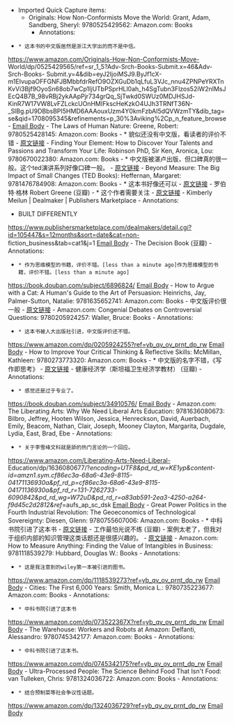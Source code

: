 - Imported Quick Capture items:
    - Originals: How Non-Conformists Move the World: Grant, Adam, Sandberg, Sheryl: 9780525429562: Amazon.com: Books
        - Annotations:

*     * 这本书的中文版居然是浙江大学出的而不是中信。



https://www.amazon.com/Originals-How-Non-Conformists-Move-
World/dp/0525429565/ref=sr_1_5?Adv-Srch-Books-Submit.x=46&Adv-Srch-Books-
Submit.y=4&dib=eyJ2IjoiMSJ9.ByJf1cX-m1EIvupaOFFGNFJBMbbfdrRefO9OZXGuDb1qLfuL3VJc_nnu4ZPNPeYRXTnKvVi3Bjf9OyoSn68ob7wCp1IjUTbPSprHLl0ah_h4SgTubn3Flzos52iW2nIMsJEcQ4B7B_98vRBj2ykAApPjr734grQq_SjTwkd0SWUz0MDJHSJd-
KinR7W17VW8LvFZLckcUOnHMIFkscHeKzkO4UJh3TRNfT36N-_SlBg.pU9DBbsBPI5HMD6AAAouxUzm4Y0kmFzbAI5dQVWzmTY&dib_tag=se&qid=1708095345&refinements=p_30%3Aviking%2Cp_n_feature_browse- [Email Body](https://files.todoist.com/_gAnrBUHxi5oK6GQStrh0dm-bpEFhdpPzmn0-_bWYqa7kcUUI7W0gNb8303F_8nz/by/21878347/as/file.html)
    - The Laws of Human Nature: Greene, Robert: 9780525428145: Amazon.com: Books
        - * 貌似还没有中文版，看读者的评价不错
        - [原文链接](https://www.amazon.com/dp/0525428143?ref=yb_qv_ov_prnt_dp_rw)
    - Finding Your Element: How to Discover Your Talents and Passions and Transform Your Life: Robinson PhD, Sir Ken, Aronica, Lou: 9780670022380: Amazon.com: Books
        - * 中文版被湛卢出版，但口碑真的很一般。这个ted演讲系列好像口碑一般。
        - [原文链接](https://www.amazon.com/dp/0670022381?ref=yb_qv_ov_prnt_dp_rw)
    - Beyond Measure: The Big Impact of Small Changes (TED Books): Heffernan, Margaret: 9781476784908: Amazon.com: Books
        - * 这本书好像还可以
        - [原文链接](https://www.amazon.com/Beyond-Measure-Impact-Small-Changes/dp/1476784906/?_encoding=UTF8&pd_rd_w=Bo5DI&content-id=amzn1.sym.cf86ec3a-68a6-43e9-8115-04171136930a&pf_rd_p=cf86ec3a-68a6-43e9-8115-04171136930a&pf_rd_r=131-7262733-6090842&pd_rd_wg=w3h4k&pd_rd_r=be40b699-3aa7-4ca3-a462-4d2cb45aacb8&ref_=aufs_ap_sc_dsk)
    - 罗伯特·格林 Robert Greene (豆瓣)
        - * 这个作者需要关注
        - [原文链接](https://book.douban.com/author/246602/)
    - Kimberly Meilun | Dealmaker | Publishers Marketplace
        - Annotations:

* BUILT DIFFERENTLY



https://www.publishersmarketplace.com/dealmakers/detail.cgi?id=105447&s=12months&sort=date&cat=non-
fiction_business&tab=cat1&j=1 [Email Body](https://files.todoist.com/hW4TTRC60SumDlu8ZfVopP4YTFYWK78EtA73De1v26X47KFLi_rHACVXLIFbV7pa/by/21878347/as/file.html)
    - The Decision Book (豆瓣)
        - Annotations:

*     * 作为思维模型的书籍，评价不错。[less than a minute ago]作为思维模型的书籍，评价不错。[less than a minute ago]



https://book.douban.com/subject/6896824/ [Email Body](https://files.todoist.com/XE2rX0dRk5tNhUUonivkJXOxujF9Z_FKsFwV2bCtyF4AskGBuqS9a9u1Cg89AwOY/by/21878347/as/file.html)
    - How to Argue with a Cat: A Human's Guide to the Art of Persuasion: Heinrichs, Jay, Palmer-Sutton, Natalie: 9781635652741: Amazon.com: Books
        - 中文版评价很一般
        - [原文链接](https://www.amazon.com/dp/163565274X?ref=yb_qv_ov_prnt_dp_rw)
    - Amazon.com: Congenial Debates on Controversial Questions: 9780205924257: Waller, Bruce: Books
        - Annotations:

*     * 这本书被人大出版社引进，中文版评价还不错。



https://www.amazon.com/dp/0205924255?ref=yb_qv_ov_prnt_dp_rw [Email Body](https://files.todoist.com/yariTsG92Cn2IrARslfN8vJs1hBDWcDX-2JE17oY_R6wxzRdpMutwR6ixENGcRPl/by/21878347/as/file.html)
    - How to Improve Your Critical Thinking & Reflective Skills: McMillan, Kathleen: 9780273773320: Amazon.com: Books
        - * 中文版的名字不错，《写作即思考》
        - [原文链接](https://www.amazon.com/dp/0273773321?ref=yb_qv_ov_prnt_dp_rw)
    - 健康经济学（斯坦福卫生经济学教材） (豆瓣)
        - Annotations:

*     * 感觉还是过于专业了。



https://book.douban.com/subject/34910576/ [Email Body](https://files.todoist.com/HzO_9XzcnjbOMs8C9GTwImv-wHAkXHl-AwQ61EW15epCQu8WzFM137XUw1ZUfpyb/by/21878347/as/file.html)
    - Amazon.com: The Liberating Arts: Why We Need Liberal Arts Education: 9781636080673: Bilbro, Jeffrey, Hooten Wilson, Jessica, Henreckson, David, Auerbach, Emily, Beacom, Nathan, Clair, Joseph, Mooney Clayton, Margarita, Dugdale, Lydia, East, Brad, Ebe
        - Annotations:

*     * 关于李雪峰文科就是舔的热门言论的一个回应。



https://www.amazon.com/Liberating-Arts-Need-Liberal-
Education/dp/1636080677/?_encoding=UTF8&pd_rd_w=KE1yp&content-
id=amzn1.sym.cf86ec3a-68a6-43e9-8115-04171136930a&pf_rd_p=cf86ec3a-68a6-43e9-8115-04171136930a&pf_rd_r=131-7262733-6090842&pd_rd_wg=W72uD&pd_rd_r=a83ab591-2ea3-4250-a264-f9d45c2d2812&ref_=aufs_ap_sc_dsk [Email Body](https://files.todoist.com/qkaUa4uTcLGmfPgXewYrASqKIf65CkE8860rsKBMi0Wg0CyxWm2uJvkK_AAORok2/by/21878347/as/file.html)
    - Great Power Politics in the Fourth Industrial Revolution: The Geoeconomics of Technological Sovereignty: Diesen, Glenn: 9780755607006: Amazon.com: Books
        - * 中科书院引进了这本书
        - [原文链接](https://www.amazon.com/dp/0755607007?ref=yb_qv_ov_prnt_dp_rw)
    - 工作最怕光说不练 (豆瓣)
        - 案例太老了，但我对于组织内部的知识管理这类话题还是很感兴趣的。
        - [原文链接](https://book.douban.com/subject/4619376/)
    - Amazon.com: How to Measure Anything: Finding the Value of Intangibles in Business: 9781118539279: Hubbard, Douglas W.: Books
        - Annotations:

*     * 这是我注意到的wiley第一本被引进的图书。



https://www.amazon.com/dp/1118539273?ref=yb_qv_ov_prnt_dp_rw [Email Body](https://files.todoist.com/qg_oYTtBoJ6Vd6Ac8fKcGoc9i_i5EucjHUVR954KCY-JuWFeaT_yV20KTbeLs936/by/21878347/as/file.html)
    - Cities: The First 6,000 Years: Smith, Monica L.: 9780735223677: Amazon.com: Books
        - Annotations:

*     * 中科书院引进了这本书



https://www.amazon.com/dp/073522367X?ref=yb_qv_ov_prnt_dp_rw [Email Body](https://files.todoist.com/efZ26g2aoBd99O-yGXHZg8CS0V7W8QL2NgeWUWA3wm_w7V-EuUzsNH0AOqxiTd5X/by/21878347/as/file.html)
    - The Warehouse: Workers and Robots at Amazon: Delfanti, Alessandro: 9780745342177: Amazon.com: Books
        - Annotations:

*     * 中科书院引进了这本书。



https://www.amazon.com/dp/0745342175?ref=yb_qv_ov_prnt_dp_rw [Email Body](https://files.todoist.com/kjrbTfM4CvuE7GGlAg_zlqAGR-Qo5lsLub5L1dpvvtbMzqKs4C4u2gBL4dB-OwRk/by/21878347/as/file.html)
    - Ultra-Processed People: The Science Behind Food That Isn't Food: van Tulleken, Chris: 9781324036722: Amazon.com: Books
        - Annotations:

*     * 结合预制菜等社会争议性话题。



https://www.amazon.com/dp/1324036729?ref=yb_qv_ov_prnt_dp_rw [Email Body](https://files.todoist.com/0hH5elo6el_t6LRgaZ2oYE5Zt66rsXAWU4_ZB6mR6ESJQrepGv0or-U8ynmyommv/by/21878347/as/file.html)
